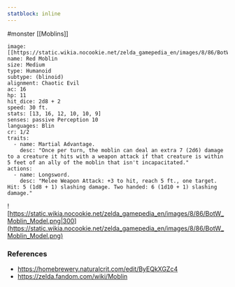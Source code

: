```yaml
---
statblock: inline
---
```

 #monster [[Moblins]]

```statblock
image: [[https://static.wikia.nocookie.net/zelda_gamepedia_en/images/8/86/BotW_Moblin_Model.png]]
name: Red Moblin
size: Medium
type: Humanoid
subtype: (blinoid)
alignment: Chaotic Evil
ac: 16
hp: 11
hit_dice: 2d8 + 2
speed: 30 ft.
stats: [13, 16, 12, 10, 10, 9]
senses: passive Perception 10
languages: Blin
cr: 1/2
traits:
  - name: Martial Advantage.
    desc: "Once per turn, the moblin can deal an extra 7 (2d6) damage to a creature it hits with a weapon attack if that creature is within 5 feet of an ally of the moblin that isn't incapacitated."
actions:
  - name: Longsword.
    desc: "Melee Weapon Attack: +3 to hit, reach 5 ft., one target. Hit: 5 (1d8 + 1) slashing damage. Two handed: 6 (1d10 + 1) slashing damage."
```

![https://static.wikia.nocookie.net/zelda_gamepedia_en/images/8/86/BotW_Moblin_Model.png|300](https://static.wikia.nocookie.net/zelda_gamepedia_en/images/8/86/BotW_Moblin_Model.png)

### References

* https://homebrewery.naturalcrit.com/edit/ByEQkXGZc4
* https://zelda.fandom.com/wiki/Moblin